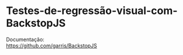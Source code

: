 # Testes-de-regressão-visual-com-BackstopJS

Documentação:
<br>
https://github.com/garris/BackstopJS
